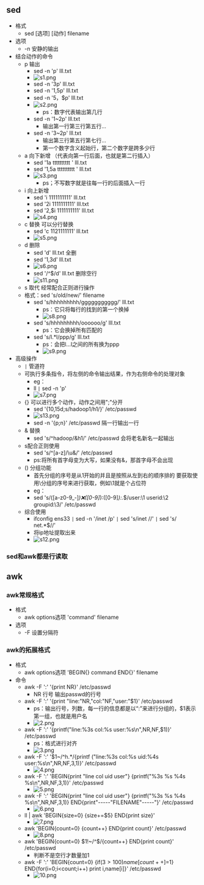 ## sed
* 格式
	* sed [选项] [动作] filename
* 选项
	* -n 安静的输出
* 结合动作的命令
	* p 输出
		* sed -n 'p' lll.txt
		* ![s1.png](https://upload-images.jianshu.io/upload_images/14467401-eaee043e6b8bd686.png?imageMogr2/auto-orient/strip%7CimageView2/2/w/1240)
		* sed -n '3p' lll.txt 
		* sed -n '1,5p' lll.txt
		* sed -n '5，$p' lll.txt 
		* ![s2.png](https://upload-images.jianshu.io/upload_images/14467401-991ff68026be7c25.png?imageMogr2/auto-orient/strip%7CimageView2/2/w/1240)
			* ps：数字代表输出第几行
		* sed -n '1~2p' lll.txt
			* 输出第一行第三行第五行...
		* sed -n '3~2p' lll.txt
			* 输出第三行第五行第七行...
			* 第一个数字含义起始行，第二个数字是跨多少行	
	* a 向下新增 （代表向第一行后面，也就是第二行插入）		
		* sed '1a tttttttttt ' lll.txt
		* sed '1,5a tttttttttt ' lll.txt
		* ![s3.png](https://upload-images.jianshu.io/upload_images/14467401-f5ee363ddd03f763.png?imageMogr2/auto-orient/strip%7CimageView2/2/w/1240)
			* ps；不写数字就是往每一行的后面插入一行
	* i 向上新增	
		* sed 'i 1111111111' lll.txt
		* sed '2i 1111111111' lll.txt
		* sed '2,$i 1111111111' lll.txt
		* ![s4.png](https://upload-images.jianshu.io/upload_images/14467401-602a1658446f459c.png?imageMogr2/auto-orient/strip%7CimageView2/2/w/1240)
	* c 替换 可以分行替换
		* sed 'c 1121111111' lll.txt
		* ![s5.png](https://upload-images.jianshu.io/upload_images/14467401-e80d71596db64a18.png?imageMogr2/auto-orient/strip%7CimageView2/2/w/1240)
	* d 删除
		* sed 'd' lll.txt  全删
		* sed '1,3d' lll.txt
		* ![s6.png](https://upload-images.jianshu.io/upload_images/14467401-96c475b5c918d274.png?imageMogr2/auto-orient/strip%7CimageView2/2/w/1240)
		* sed '/^$/d' lll.txt 删除空行
		* ![s11.png](https://upload-images.jianshu.io/upload_images/14467401-fd162290829d0827.png?imageMogr2/auto-orient/strip%7CimageView2/2/w/1240)
	* s 取代 经常配合正则进行操作
	* 格式：sed 's/old/new/' filename
		* sed 's/hhhhhhhhh/ggggggggggg/' lll.txt
			* ps：它只将每行的找到的第一个换掉
			* ![s8.png](https://upload-images.jianshu.io/upload_images/14467401-02968e954380e259.png?imageMogr2/auto-orient/strip%7CimageView2/2/w/1240)
		* sed 's/hhhhhhhhh/oooooo/g' lll.txt
			* ps：它会换掉所有匹配的
		* sed 's/l.*l/ppp/g' lll.txt
			* ps：会把l...l之间的所有换为ppp
			* ![s9.png](https://upload-images.jianshu.io/upload_images/14467401-263796d98c37c6ed.png?imageMogr2/auto-orient/strip%7CimageView2/2/w/1240)
* 高级操作 
	* `|` 管道符 
	* 可执行多条指令，将左侧的命令输出结果，作为右侧命令的处理对象
		* eg：
		* ll `|` sed -n 'p'
		* ![s7.png](https://upload-images.jianshu.io/upload_images/14467401-91fcbee59c9da7d6.png?imageMogr2/auto-orient/strip%7CimageView2/2/w/1240)
	* {} 可以进行多个动作，动作之间用";"分开
		* sed '{10,15d;s/hadoop1/h1/}' /etc/passwd
		* ![s13.png](https://upload-images.jianshu.io/upload_images/14467401-f62657d29491d824.png?imageMogr2/auto-orient/strip%7CimageView2/2/w/1240)
		* sed -n '{p;n}' /etc/passwd 隔一行输出一行
	* & 替换  	
		* sed 's/^hadoop/&h1/' /etc/passwd 会将老名新名一起输出
	* s配合正则使用
		* sed 's/^[a-z]/\u&/' /etc/passwd
		* ps:将所有首字母变为大写，如果没有&，那首字母不会出现
	* () 分组功能
		* 首先分组的序号是从1开始的并且是按照从左到右的顺序排的
	要获取使用\分组的序号来进行获取，例如\1就是个占位符	
		* eg：
		* sed 's/\([a-z0-9_-]*\):x:\([0-9]*\):\([0-9]*\):.*$/user:\1 userid:\2 groupid:\3/' /etc/passwd
	* 综合使用
		* ifconfig ens33 `|` sed -n '/inet /p' `|` sed 's/inet //' `|` sed 's/ net.*$//'
		* 将ip地址提取出来
		* ![s12.png](https://upload-images.jianshu.io/upload_images/14467401-8a0244223c4dbdac.png?imageMogr2/auto-orient/strip%7CimageView2/2/w/1240)
### sed和awk都是行读取
## awk
### awk常规格式
* 格式
	* awk options选项 'command' filename
* 选项
	* -F 设置分隔符
### awk的拓展格式	
* 格式
	* awk options选项 'BEGIN{} command END{}' filename
* 命令
	* awk -F ':' '{print NR}' /etc/passwd
		* NR 行号 输出passwd的行号
	* awk -F ':' '{print "line:"NR,"col:"NF,"user:"$1}' /etc/passwd
		* ps：输出行号，列数，每一行的信息都是以“:”来进行分组的，$1表示第一组，也就是用户名
		* ![2.png](https://upload-images.jianshu.io/upload_images/14467401-c85a79d4b675fe28.png?imageMogr2/auto-orient/strip%7CimageView2/2/w/1240)
	* awk -F ':' '{printf("line:%3s col:%s user:%s\n",NR,NF,$1)}' /etc/passwd
		* ps：格式进行对齐
		* ![3.png](https://upload-images.jianshu.io/upload_images/14467401-986ffa6321d552ca.png?imageMogr2/auto-orient/strip%7CimageView2/2/w/1240)
	* awk -F ':' '$1~/^h.*/{printf ("line:%3s col:%s uid:%4s user:%s\n",NR,NF,$3,$1)}' /etc/passwd	
		* ![4.png](https://upload-images.jianshu.io/upload_images/14467401-ba788a1552df8d52.png?imageMogr2/auto-orient/strip%7CimageView2/2/w/1240)
	* awk -F ':' 'BEGIN{print "line col uid user"} {printf("%3s %s %4s %s\n",NR,NF,$3,$1)}' /etc/passwd
		* ![5.png](https://upload-images.jianshu.io/upload_images/14467401-e2dbdc0f79918261.png?imageMogr2/auto-orient/strip%7CimageView2/2/w/1240)
    * awk -F ':' 'BEGIN{print "line col uid user"} {printf("%3s %s %4s %s\n",NR,NF,$3,$1)} END{print"-----"FILENAME"-----"}' /etc/passwd
		* ![6.png](https://upload-images.jianshu.io/upload_images/14467401-b26c3ff935834fdb.png?imageMogr2/auto-orient/strip%7CimageView2/2/w/1240)
	* ll | awk 'BEGIN{size=0} {size+=$5} END{print size}'
		* ![7.png](https://upload-images.jianshu.io/upload_images/14467401-e7eeab120630c478.png?imageMogr2/auto-orient/strip%7CimageView2/2/w/1240)
	* awk 'BEGIN{count=0} {count++} END{print count}' /etc/passwd
		* ![8.png](https://upload-images.jianshu.io/upload_images/14467401-62bdca0bd51fa242.png?imageMogr2/auto-orient/strip%7CimageView2/2/w/1240)
	* awk 'BEGIN{count=0} $1!~/^$/{count++} END{print count}' /etc/passwd
		* 判断不是空行才数量加1
	* awk -F ':' 'BEGIN{count=0} {if($3>100) name[count++]=$1} END{for(i=0;i<count;i++) print i,name[i]}' /etc/passwd	
		* ![10.png](https://upload-images.jianshu.io/upload_images/14467401-de851c892005c4b9.png?imageMogr2/auto-orient/strip%7CimageView2/2/w/1240)

		
	
	
	
	
